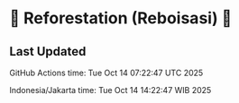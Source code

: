 
# 🌳 Reforestation (Reboisasi) 🌲

## Last Updated

GitHub Actions time: Tue Oct 14 07:22:47 UTC 2025

Indonesia/Jakarta time: Tue Oct 14 14:22:47 WIB 2025

